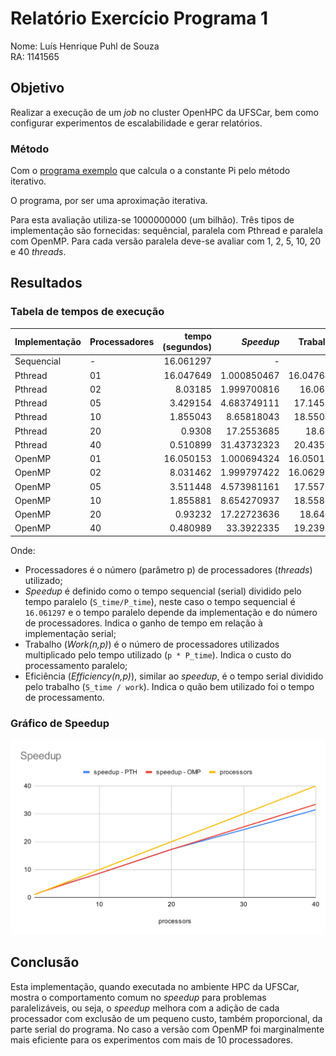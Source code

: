 # Relatório Exercício Programa 1

<!-- Identificação do aluno.
Tabela com os tempos de execução, speedup e eficiência.
Gráfico de speedup.
Breve discussão sobre os resultados. -->

<!-- ## Identificação -->

Nome: Luís Henrique Puhl de Souza\
RA: 1141565

## Objetivo

Realizar a execução de um _job_ no cluster OpenHPC da UFSCar, bem como
configurar experimentos de escalabilidade e gerar relatórios.

### Método

Com o
[programa exemplo](https://github.com/HPCSys-Lab/HPC-101/tree/main/examples/pi-integral)
que calcula o a constante Pi pelo método iterativo.
<!-- (computando a integral da
função `4 / (1+x*x)` de 0 à 1 por meio de soma de áreas de retângulos), baseado
na implementação de Tim Mattson (11/99), criar um _container Singularity_ e um
_job script_ para averiguar o tempo utilizado por cada tipo de implementação com
diferentes números de processadores (_threads_). -->
O programa, por ser uma aproximação iterativa.
<!-- , tem como parâmetro o número de
iterações, onde quanto maior este parâmetro, mais cálculos são feitos tendo um
resultado melhor porém mais tempo é necessário para fazer estes cálculos. -->
Para esta avaliação utiliza-se 1000000000 (um bilhão).
Três tipos de implementação são fornecidas: sequêncial, paralela com Pthread e
paralela com OpenMP.
Para cada versão paralela deve-se avaliar com 1, 2, 5, 10, 20 e 40 _threads_.

<!-- - Executar o cálculo de Pi com número de passos igual a 1000000000 (um bilhão).
- Pthread variando o número de threads em 1,2,5,10,20 e 40.
- OpenMP variando o número de threads em 1,2,5,10,20 e 40. -->

## Resultados

### Tabela de tempos de execução

| Implementação | Processadores | tempo (segundos)  | _Speedup_     | Trabalho  | Eficiência    |
|:---           |:---           |----:              |----:          |----:      |----:          |
| Sequencial    | -             | 16.061297         | -             | -         | -             |
| Pthread       | 01            | 16.047649         | 1.000850467   | 16.047649 | 1.000850467   |
| Pthread       | 02            | 8.03185           | 1.999700816   | 16.0637   | 0.9998504081  |
| Pthread       | 05            | 3.429154          | 4.683749111   | 17.14577  | 0.9367498223  |
| Pthread       | 10            | 1.855043          | 8.65818043    | 18.55043  | 0.865818043   |
| Pthread       | 20            | 0.9308            | 17.2553685    | 18.616    | 0.862768425   |
| Pthread       | 40            | 0.510899          | 31.43732323   | 20.43596  | 0.7859330807  |
| OpenMP        | 01            | 16.050153         | 1.000694324   | 16.050153 | 1.000694324   |
| OpenMP        | 02            | 8.031462          | 1.999797422   | 16.062924 | 0.9998987108  |
| OpenMP        | 05            | 3.511448          | 4.573981161   | 17.55724  | 0.9147962322  |
| OpenMP        | 10            | 1.855881          | 8.654270937   | 18.55881  | 0.8654270937  |
| OpenMP        | 20            | 0.93232           | 17.22723636   | 18.6464   | 0.8613618178  |
| OpenMP        | 40            | 0.480989          | 33.3922335    | 19.23956  | 0.8348058376  |

Onde:

- Processadores é o número (parâmetro p) de processadores (_threads_) utilizado;
- _Speedup_ é definido como o tempo sequencial (serial) dividido pelo tempo
  paralelo (`S_time/P_time`), neste caso o tempo sequencial é `16.061297` e o
  tempo paralelo depende da implementação e do número de processadores.
  Indica o ganho de tempo em relação à implementação serial;
- Trabalho (_Work(n,p)_) é o número de processadores utilizados multiplicado pelo
  tempo utilizado (`p * P_time`).
  Indica o custo do processamento paralelo;
- Eficiência (_Efficiency(n,p)_), similar ao _speedup_, é o tempo serial
  dividido pelo trabalho (`S_time / work`).
  Indica o quão bem utilizado foi o tempo de processamento.

### Gráfico de Speedup

![Gráfico de Speedup](./report-Speedup.svg)

## Conclusão

Esta implementação, quando executada no ambiente HPC da UFSCar, mostra o
comportamento comum no _speedup_ para problemas paralelizáveis, ou seja, o
_speedup_ melhora com a adição de cada processador com exclusão de um pequeno
custo, também proporcional, da parte serial do programa.
No caso a versão com OpenMP foi marginalmente mais eficiente para os
experimentos com mais de 10 processadores.

